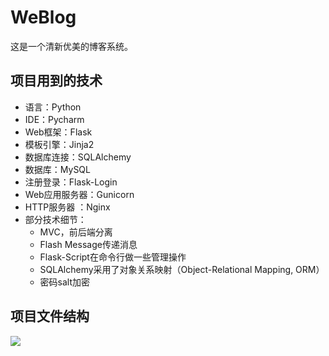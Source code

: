 # WeBlog

这是一个清新优美的博客系统。

## 项目用到的技术

- 语言：Python
- IDE：Pycharm
- Web框架：Flask
- 模板引擎：Jinja2
- 数据库连接：SQLAlchemy
- 数据库：MySQL
- 注册登录：Flask-Login
- Web应用服务器：Gunicorn
- HTTP服务器 ：Nginx
- 部分技术细节：
  - MVC，前后端分离
  - Flash Message传递消息
  - Flask-Script在命令行做一些管理操作
  - SQLAlchemy采用了对象关系映射（Object-Relational Mapping, ORM）
  - 密码salt加密

## 项目文件结构

![](https://ws1.sinaimg.cn/large/ea577d5dly1frmcd7jv03j20c20c00tv.jpg)
